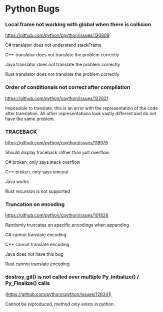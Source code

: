 ﻿# Python Bugs
### Local frame not working with global when there is collision
https://github.com/python/cpython/issues/130809

C# translator does not understand stackFrame

C++ translator does not translate the problem correctly

Java translator does not translate the problem correctly

Rust translator does not translate the problem correctly

### Order of conditionals not correct after compilation 
https://github.com/python/cpython/issues/122821

Impossible to translate, this is an error with the representation of the code after translation. All other representations look vastly different and do not have the same problem. 
### TRACEBACK
https://github.com/python/cpython/issues/118978

Should display traceback rather than just overflow. 

C# broken, only says stack overflow 

C++ broken, only says timeout 

Java works

Rust recursion is not supported

### Truncation on encoding
https://github.com/python/cpython/issues/101828

Randomly truncates on specific encodings when appending

C# cannot translate encoding

C++ cannot translate encoding

Java does not have this bug 

Rust cannot translate encoding

### destroy_gil() is not called over multiple Py_Initialize() / Py_Finalize() calls
[(https://github.com/python/cpython/issues/128341)](https://github.com/python/cpython/issues/104324)

Cannot be reproduced, method only exists in python. 
